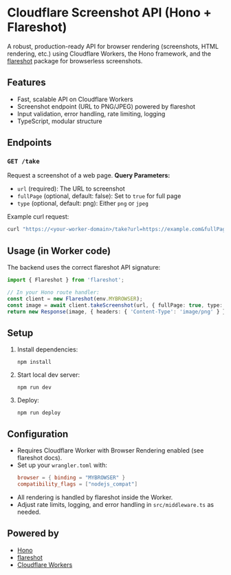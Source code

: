 # Cloudflare Screenshot API (Hono + Flareshot)

A robust, production-ready API for browser rendering (screenshots, HTML rendering, etc.) using Cloudflare Workers, the Hono framework, and the [flareshot](https://www.npmjs.com/package/flareshot) package for browserless screenshots.

## Features
- Fast, scalable API on Cloudflare Workers
- Screenshot endpoint (URL to PNG/JPEG) powered by flareshot
- Input validation, error handling, rate limiting, logging
- TypeScript, modular structure

## Endpoints
### `GET /take`
Request a screenshot of a web page.
**Query Parameters:**
- `url` (required): The URL to screenshot
- `fullPage` (optional, default: false): Set to `true` for full page
- `type` (optional, default: png): Either `png` or `jpeg`

Example curl request:
```sh
curl "https://<your-worker-domain>/take?url=https://example.com&fullPage=true&type=png" --output screenshot.png
```

## Usage (in Worker code)

The backend uses the correct flareshot API signature:

```ts
import { Flareshot } from 'flareshot';

// In your Hono route handler:
const client = new Flareshot(env.MYBROWSER);
const image = await client.takeScreenshot(url, { fullPage: true, type: 'png' });
return new Response(image, { headers: { 'Content-Type': 'image/png' } });
```

## Setup
1. Install dependencies:
   ```
   npm install
   ```
2. Start local dev server:
   ```
   npm run dev
   ```
3. Deploy:
   ```
   npm run deploy
   ```

## Configuration
- Requires Cloudflare Worker with Browser Rendering enabled (see flareshot docs).
- Set up your `wrangler.toml` with:
  ```toml
  browser = { binding = "MYBROWSER" }
  compatibility_flags = ["nodejs_compat"]
  ```
- All rendering is handled by flareshot inside the Worker.
- Adjust rate limits, logging, and error handling in `src/middleware.ts` as needed.

## Powered by
- [Hono](https://hono.dev/)
- [flareshot](https://www.npmjs.com/package/flareshot)
- [Cloudflare Workers](https://workers.cloudflare.com/)

